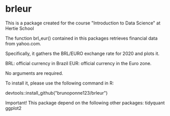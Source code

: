 # brleur
This is a package created for the course "Introduction to Data Science" at Hertie School

The function brl_eur() contained in this packages retrieves financial data from yahoo.com.

Specifically, it gathers the BRL/EURO exchange rate for 2020 and plots it.

BRL: official currency in Brazil
EUR: official currency in the Euro zone.

No arguments are required.

To install it, please use the following command in R:

devtools::install_github("brunoponne123/brleur")

Important! This package depend on the following other packages:
    tidyquant
    ggplot2
